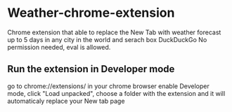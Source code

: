 # Weather-chrome-extension
Chrome extension that able to replace the New Tab with weather forecast up to 5 days in any city in the world and serach box DuckDuckGo
No permission needed, eval is allowed.
## Run the extension in Developer mode
go to chrome://extensions/ in your chrome browser
enable Developer mode,
click "Load unpacked",
choose a folder with the extension and it will automaticaly replace your New tab page
